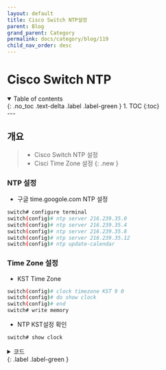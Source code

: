 ```yaml
---
layout: default
title: Cisco Switch NTP설정
parent: Blog
grand_parent: Category
permalink: docs/category/blog/119
child_nav_order: desc
---
```

# Cisco Switch NTP
<details open markdown="block">
  <summary>
    Table of contents
  </summary>
  {: .no_toc .text-delta .label .label-green }
1. TOC
{:toc}
</details>
---

## 개요

> - Cisco Switch NTP 설정
> - Cisci Time Zone 설정
{: .new }

### NTP 설정

- 구글 time.googole.com NTP 설정

```bash
switch# configure terminal
switch(config)# ntp server 216.239.35.0
switch(config)# ntp server 216.239.35.4
switch(config)# ntp server 216.239.35.8
switch(config)# ntp server 216.239.35.12
switch(config)# ntp update-calendar
```

### Time Zone 설정

- KST Time Zone

```bash
switch(config)# clock timezone KST 9 0
switch(config)# do show clock
switch(config)# end
switch# write memory
```

- NTP KST설정 확인

```bash
switch# show clock
```

<details markdown="block">
  <summary>
    코드
  </summary>
  {: .text-delta }
  
```bash
14:09:08.734 KST Fri Nov 3 2023
```

</details>
{: .label .label-green }
